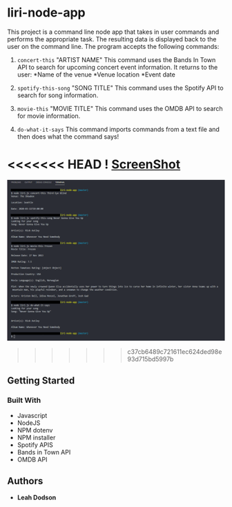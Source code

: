 # liri-node-app

This project is a command line node app that takes in user commands and performs the appropriate task. The resulting data is displayed back to the user on the command line. The program accepts the following commands:

1. `concert-this` "ARTIST NAME"
   This command uses the Bands In Town API to search for upcoming concert event information. It returns to the user:
   *Name of the venue
   *Venue location
   \*Event date

2. `spotify-this-song` "SONG TITLE"
   This command uses the Spotify API to search for song information.
3. `movie-this` "MOVIE TITLE"
   This command uses the OMDB API to search for movie information.
4. `do-what-it-says`
   This command imports commands from a text file and then does what the command says!

<<<<<<< HEAD
! [ScreenShot](assets/commands.png)
=======
![working app](https://github.com/lmdodson/liri-node-app/blob/master/assets/commands.PNG)

>>>>>>> c37cb6489c721611ec624ded98e93d715bd5997b

## Getting Started

### Built With

-   Javascript
-   NodeJS
-   NPM dotenv
-   NPM installer
-   Spotify APIS
-   Bands in Town API
-   OMDB API

## Authors

-   **Leah Dodson**
